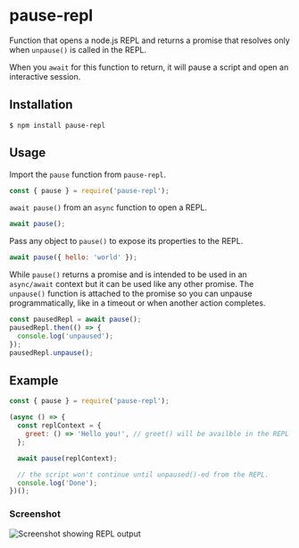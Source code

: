 # pause-repl

Function that opens a node.js REPL and returns a promise that resolves only when `unpause()` is called in the REPL.

When you `await` for this function to return, it will pause a script and open an interactive session.

## Installation

```shell
$ npm install pause-repl
```

## Usage

Import the `pause` function from `pause-repl`.

```js
const { pause } = require('pause-repl');
```

`await pause()` from an `async` function to open a REPL.

```js
await pause();
```

Pass any object to `pause()` to expose its properties to the REPL.

```js
await pause({ hello: 'world' });
```

While `pause()` returns a promise and is intended to be used in an `async/await` context but it can be used like any other promise. The `unpause()` function is attached to the promise so you can unpause programmatically, like in a timeout or when another action completes.

```js
const pausedRepl = await pause();
pausedRepl.then(() => {
  console.log('unpaused');
});
pausedRepl.unpause();
```

## Example

```js
const { pause } = require('pause-repl');

(async () => {
  const replContext = {
    greet: () => 'Hello you!', // greet() will be availble in the REPL
  };

  await pause(replContext);

  // the script won't continue until unpaused()-ed from the REPL.
  console.log('Done');
})();
```

### Screenshot

![Screenshot showing REPL output](/screenshot.jpg?raw=true 'Screenshot showing REPL output')
